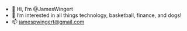 - 👋 Hi, I’m @JamesWingert
- 👀 I’m interested in all things technology, basketball, finance, and dogs!
- 📫 jamespwingert@gmail.com

<!---
JamesWingert/JamesWingert is a ✨ special ✨ repository because its `README.md` (this file) appears on your GitHub profile.
You can click the Preview link to take a look at your changes.
--->
